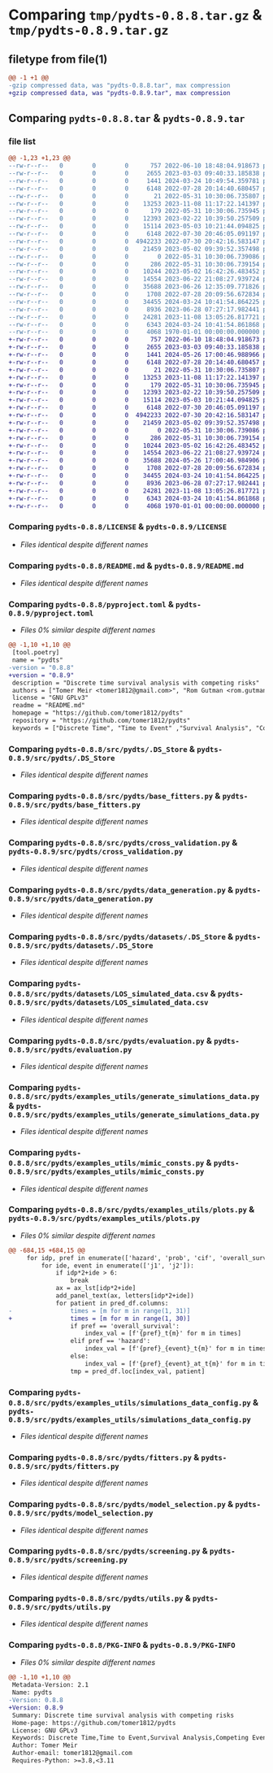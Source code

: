 # Comparing `tmp/pydts-0.8.8.tar.gz` & `tmp/pydts-0.8.9.tar.gz`

## filetype from file(1)

```diff
@@ -1 +1 @@
-gzip compressed data, was "pydts-0.8.8.tar", max compression
+gzip compressed data, was "pydts-0.8.9.tar", max compression
```

## Comparing `pydts-0.8.8.tar` & `pydts-0.8.9.tar`

### file list

```diff
@@ -1,23 +1,23 @@
--rw-r--r--   0        0        0      757 2022-06-10 18:48:04.918673 pydts-0.8.8/LICENSE
--rw-r--r--   0        0        0     2655 2023-03-03 09:40:33.185838 pydts-0.8.8/README.md
--rw-r--r--   0        0        0     1441 2024-03-24 10:49:54.359781 pydts-0.8.8/pyproject.toml
--rw-r--r--   0        0        0     6148 2022-07-28 20:14:40.680457 pydts-0.8.8/src/pydts/.DS_Store
--rw-r--r--   0        0        0       21 2022-05-31 10:30:06.735807 pydts-0.8.8/src/pydts/__init__.py
--rw-r--r--   0        0        0    13253 2023-11-08 11:17:22.141397 pydts-0.8.8/src/pydts/base_fitters.py
--rw-r--r--   0        0        0      179 2022-05-31 10:30:06.735945 pydts-0.8.8/src/pydts/config.py
--rw-r--r--   0        0        0    12393 2023-02-22 10:39:50.257509 pydts-0.8.8/src/pydts/cross_validation.py
--rw-r--r--   0        0        0    15114 2023-05-03 10:21:44.094825 pydts-0.8.8/src/pydts/data_generation.py
--rw-r--r--   0        0        0     6148 2022-07-30 20:46:05.091197 pydts-0.8.8/src/pydts/datasets/.DS_Store
--rw-r--r--   0        0        0  4942233 2022-07-30 20:42:16.583147 pydts-0.8.8/src/pydts/datasets/LOS_simulated_data.csv
--rw-r--r--   0        0        0    21459 2023-05-02 09:39:52.357498 pydts-0.8.8/src/pydts/evaluation.py
--rw-r--r--   0        0        0        0 2022-05-31 10:30:06.739086 pydts-0.8.8/src/pydts/examples_utils/__init__.py
--rw-r--r--   0        0        0      286 2022-05-31 10:30:06.739154 pydts-0.8.8/src/pydts/examples_utils/datasets.py
--rw-r--r--   0        0        0    10244 2023-05-02 16:42:26.483452 pydts-0.8.8/src/pydts/examples_utils/generate_simulations_data.py
--rw-r--r--   0        0        0    14554 2023-06-22 21:08:27.939724 pydts-0.8.8/src/pydts/examples_utils/mimic_consts.py
--rw-r--r--   0        0        0    35688 2023-06-26 12:35:09.771826 pydts-0.8.8/src/pydts/examples_utils/plots.py
--rw-r--r--   0        0        0     1708 2022-07-28 20:09:56.672834 pydts-0.8.8/src/pydts/examples_utils/simulations_data_config.py
--rw-r--r--   0        0        0    34455 2024-03-24 10:41:54.864225 pydts-0.8.8/src/pydts/fitters.py
--rw-r--r--   0        0        0     8936 2023-06-28 07:27:17.982441 pydts-0.8.8/src/pydts/model_selection.py
--rw-r--r--   0        0        0    24281 2023-11-08 13:05:26.817721 pydts-0.8.8/src/pydts/screening.py
--rw-r--r--   0        0        0     6343 2024-03-24 10:41:54.861868 pydts-0.8.8/src/pydts/utils.py
--rw-r--r--   0        0        0     4068 1970-01-01 00:00:00.000000 pydts-0.8.8/PKG-INFO
+-rw-r--r--   0        0        0      757 2022-06-10 18:48:04.918673 pydts-0.8.9/LICENSE
+-rw-r--r--   0        0        0     2655 2023-03-03 09:40:33.185838 pydts-0.8.9/README.md
+-rw-r--r--   0        0        0     1441 2024-05-26 17:00:46.988966 pydts-0.8.9/pyproject.toml
+-rw-r--r--   0        0        0     6148 2022-07-28 20:14:40.680457 pydts-0.8.9/src/pydts/.DS_Store
+-rw-r--r--   0        0        0       21 2022-05-31 10:30:06.735807 pydts-0.8.9/src/pydts/__init__.py
+-rw-r--r--   0        0        0    13253 2023-11-08 11:17:22.141397 pydts-0.8.9/src/pydts/base_fitters.py
+-rw-r--r--   0        0        0      179 2022-05-31 10:30:06.735945 pydts-0.8.9/src/pydts/config.py
+-rw-r--r--   0        0        0    12393 2023-02-22 10:39:50.257509 pydts-0.8.9/src/pydts/cross_validation.py
+-rw-r--r--   0        0        0    15114 2023-05-03 10:21:44.094825 pydts-0.8.9/src/pydts/data_generation.py
+-rw-r--r--   0        0        0     6148 2022-07-30 20:46:05.091197 pydts-0.8.9/src/pydts/datasets/.DS_Store
+-rw-r--r--   0        0        0  4942233 2022-07-30 20:42:16.583147 pydts-0.8.9/src/pydts/datasets/LOS_simulated_data.csv
+-rw-r--r--   0        0        0    21459 2023-05-02 09:39:52.357498 pydts-0.8.9/src/pydts/evaluation.py
+-rw-r--r--   0        0        0        0 2022-05-31 10:30:06.739086 pydts-0.8.9/src/pydts/examples_utils/__init__.py
+-rw-r--r--   0        0        0      286 2022-05-31 10:30:06.739154 pydts-0.8.9/src/pydts/examples_utils/datasets.py
+-rw-r--r--   0        0        0    10244 2023-05-02 16:42:26.483452 pydts-0.8.9/src/pydts/examples_utils/generate_simulations_data.py
+-rw-r--r--   0        0        0    14554 2023-06-22 21:08:27.939724 pydts-0.8.9/src/pydts/examples_utils/mimic_consts.py
+-rw-r--r--   0        0        0    35688 2024-05-26 17:00:46.984906 pydts-0.8.9/src/pydts/examples_utils/plots.py
+-rw-r--r--   0        0        0     1708 2022-07-28 20:09:56.672834 pydts-0.8.9/src/pydts/examples_utils/simulations_data_config.py
+-rw-r--r--   0        0        0    34455 2024-03-24 10:41:54.864225 pydts-0.8.9/src/pydts/fitters.py
+-rw-r--r--   0        0        0     8936 2023-06-28 07:27:17.982441 pydts-0.8.9/src/pydts/model_selection.py
+-rw-r--r--   0        0        0    24281 2023-11-08 13:05:26.817721 pydts-0.8.9/src/pydts/screening.py
+-rw-r--r--   0        0        0     6343 2024-03-24 10:41:54.861868 pydts-0.8.9/src/pydts/utils.py
+-rw-r--r--   0        0        0     4068 1970-01-01 00:00:00.000000 pydts-0.8.9/PKG-INFO
```

### Comparing `pydts-0.8.8/LICENSE` & `pydts-0.8.9/LICENSE`

 * *Files identical despite different names*

### Comparing `pydts-0.8.8/README.md` & `pydts-0.8.9/README.md`

 * *Files identical despite different names*

### Comparing `pydts-0.8.8/pyproject.toml` & `pydts-0.8.9/pyproject.toml`

 * *Files 0% similar despite different names*

```diff
@@ -1,10 +1,10 @@
 [tool.poetry]
 name = "pydts"
-version = "0.8.8"
+version = "0.8.9"
 description = "Discrete time survival analysis with competing risks"
 authors = ["Tomer Meir <tomer1812@gmail.com>", "Rom Gutman <rom.gutman1@gmail.com>", "Malka Gorfine <malkago12@gmail.com>"]
 license = "GNU GPLv3"
 readme = "README.md"
 homepage = "https://github.com/tomer1812/pydts"
 repository = "https://github.com/tomer1812/pydts"
 keywords = ["Discrete Time", "Time to Event" ,"Survival Analysis", "Competing Events"]
```

### Comparing `pydts-0.8.8/src/pydts/.DS_Store` & `pydts-0.8.9/src/pydts/.DS_Store`

 * *Files identical despite different names*

### Comparing `pydts-0.8.8/src/pydts/base_fitters.py` & `pydts-0.8.9/src/pydts/base_fitters.py`

 * *Files identical despite different names*

### Comparing `pydts-0.8.8/src/pydts/cross_validation.py` & `pydts-0.8.9/src/pydts/cross_validation.py`

 * *Files identical despite different names*

### Comparing `pydts-0.8.8/src/pydts/data_generation.py` & `pydts-0.8.9/src/pydts/data_generation.py`

 * *Files identical despite different names*

### Comparing `pydts-0.8.8/src/pydts/datasets/.DS_Store` & `pydts-0.8.9/src/pydts/datasets/.DS_Store`

 * *Files identical despite different names*

### Comparing `pydts-0.8.8/src/pydts/datasets/LOS_simulated_data.csv` & `pydts-0.8.9/src/pydts/datasets/LOS_simulated_data.csv`

 * *Files identical despite different names*

### Comparing `pydts-0.8.8/src/pydts/evaluation.py` & `pydts-0.8.9/src/pydts/evaluation.py`

 * *Files identical despite different names*

### Comparing `pydts-0.8.8/src/pydts/examples_utils/generate_simulations_data.py` & `pydts-0.8.9/src/pydts/examples_utils/generate_simulations_data.py`

 * *Files identical despite different names*

### Comparing `pydts-0.8.8/src/pydts/examples_utils/mimic_consts.py` & `pydts-0.8.9/src/pydts/examples_utils/mimic_consts.py`

 * *Files identical despite different names*

### Comparing `pydts-0.8.8/src/pydts/examples_utils/plots.py` & `pydts-0.8.9/src/pydts/examples_utils/plots.py`

 * *Files 0% similar despite different names*

```diff
@@ -684,15 +684,15 @@
     for idp, pref in enumerate(['hazard', 'prob', 'cif', 'overall_survival']):
         for ide, event in enumerate(['j1', 'j2']):
             if idp*2+ide > 6:
                 break
             ax = ax_lst[idp*2+ide]
             add_panel_text(ax, letters[idp*2+ide])
             for patient in pred_df.columns:
-                times = [m for m in range(1, 31)]
+                times = [m for m in range(1, 30)]
                 if pref == 'overall_survival':
                     index_val = [f'{pref}_t{m}' for m in times]
                 elif pref == 'hazard':
                     index_val = [f'{pref}_{event}_t{m}' for m in times]
                 else:
                     index_val = [f'{pref}_{event}_at_t{m}' for m in times]
                 tmp = pred_df.loc[index_val, patient]
```

### Comparing `pydts-0.8.8/src/pydts/examples_utils/simulations_data_config.py` & `pydts-0.8.9/src/pydts/examples_utils/simulations_data_config.py`

 * *Files identical despite different names*

### Comparing `pydts-0.8.8/src/pydts/fitters.py` & `pydts-0.8.9/src/pydts/fitters.py`

 * *Files identical despite different names*

### Comparing `pydts-0.8.8/src/pydts/model_selection.py` & `pydts-0.8.9/src/pydts/model_selection.py`

 * *Files identical despite different names*

### Comparing `pydts-0.8.8/src/pydts/screening.py` & `pydts-0.8.9/src/pydts/screening.py`

 * *Files identical despite different names*

### Comparing `pydts-0.8.8/src/pydts/utils.py` & `pydts-0.8.9/src/pydts/utils.py`

 * *Files identical despite different names*

### Comparing `pydts-0.8.8/PKG-INFO` & `pydts-0.8.9/PKG-INFO`

 * *Files 0% similar despite different names*

```diff
@@ -1,10 +1,10 @@
 Metadata-Version: 2.1
 Name: pydts
-Version: 0.8.8
+Version: 0.8.9
 Summary: Discrete time survival analysis with competing risks
 Home-page: https://github.com/tomer1812/pydts
 License: GNU GPLv3
 Keywords: Discrete Time,Time to Event,Survival Analysis,Competing Events
 Author: Tomer Meir
 Author-email: tomer1812@gmail.com
 Requires-Python: >=3.8,<3.11
```

